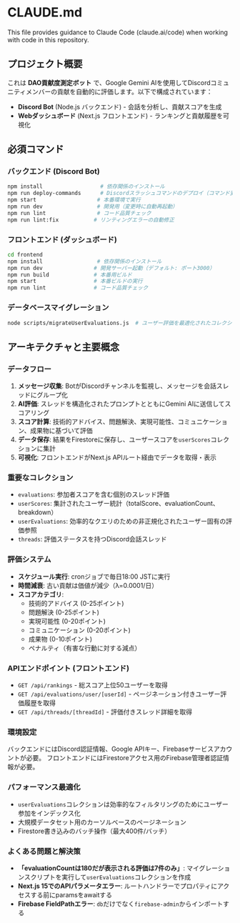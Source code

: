 # CLAUDE.md

This file provides guidance to Claude Code (claude.ai/code) when working with code in this repository.

## プロジェクト概要

これは **DAO貢献度測定ボット** で、Google Gemini AIを使用してDiscordコミュニティメンバーの貢献を自動的に評価します。以下で構成されています：
- **Discord Bot** (Node.js バックエンド) - 会話を分析し、貢献スコアを生成
- **Webダッシュボード** (Next.js フロントエンド) - ランキングと貢献履歴を可視化

## 必須コマンド

### バックエンド (Discord Bot)
```bash
npm install                  # 依存関係のインストール
npm run deploy-commands      # Discordスラッシュコマンドのデプロイ（コマンド変更後に必須）
npm start                   # 本番環境で実行
npm run dev                 # 開発用（変更時に自動再起動）
npm run lint                # コード品質チェック
npm run lint:fix           # リンティングエラーの自動修正
```

### フロントエンド (ダッシュボード)
```bash
cd frontend
npm install                 # 依存関係のインストール
npm run dev                # 開発サーバー起動（デフォルト: ポート3000）
npm run build              # 本番用ビルド
npm start                  # 本番ビルドの実行
npm run lint               # コード品質チェック
```

### データベースマイグレーション
```bash
node scripts/migrateUserEvaluations.js  # ユーザー評価を最適化されたコレクションに移行
```

## アーキテクチャと主要概念

### データフロー
1. **メッセージ収集**: BotがDiscordチャンネルを監視し、メッセージを会話スレッドにグループ化
2. **AI評価**: スレッドを構造化されたプロンプトとともにGemini AIに送信してスコアリング
3. **スコア計算**: 技術的アドバイス、問題解決、実現可能性、コミュニケーション、成果物に基づいて評価
4. **データ保存**: 結果をFirestoreに保存し、ユーザースコアを`userScores`コレクションに集計
5. **可視化**: フロントエンドがNext.js APIルート経由でデータを取得・表示

### 重要なコレクション
- `evaluations`: 参加者スコアを含む個別のスレッド評価
- `userScores`: 集計されたユーザー統計（totalScore、evaluationCount、breakdown）
- `userEvaluations`: 効率的なクエリのための非正規化されたユーザー固有の評価参照
- `threads`: 評価ステータスを持つDiscord会話スレッド

### 評価システム
- **スケジュール実行**: cronジョブで毎日18:00 JSTに実行
- **時間減衰**: 古い貢献は価値が減少（λ=0.0001/日）
- **スコアカテゴリ**: 
  - 技術的アドバイス (0-25ポイント)
  - 問題解決 (0-25ポイント)
  - 実現可能性 (0-20ポイント)
  - コミュニケーション (0-20ポイント)
  - 成果物 (0-10ポイント)
  - ペナルティ（有害な行動に対する減点）

### APIエンドポイント (フロントエンド)
- `GET /api/rankings` - 総スコア上位50ユーザーを取得
- `GET /api/evaluations/user/[userId]` - ページネーション付きユーザー評価履歴を取得
- `GET /api/threads/[threadId]` - 評価付きスレッド詳細を取得

### 環境設定
バックエンドにはDiscord認証情報、Google APIキー、Firebaseサービスアカウントが必要。
フロントエンドにはFirestoreアクセス用のFirebase管理者認証情報が必要。

### パフォーマンス最適化
- `userEvaluations`コレクションは効率的なフィルタリングのためにユーザー参加をインデックス化
- 大規模データセット用のカーソルベースのページネーション
- Firestore書き込みのバッチ操作（最大400件/バッチ）

### よくある問題と解決策
- **「evaluationCountは180だが表示される評価は7件のみ」**: マイグレーションスクリプトを実行して`userEvaluations`コレクションを作成
- **Next.js 15でのAPIパラメータエラー**: ルートハンドラーでプロパティにアクセスする前にparamsをawaitする
- **Firebase FieldPathエラー**: `db`だけでなく`firebase-admin`からインポートする